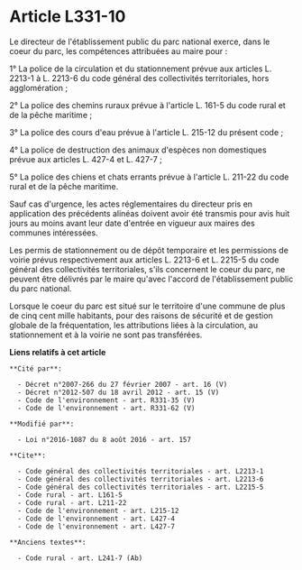 # Article L331-10

Le directeur de l'établissement public du parc national exerce, dans le coeur du parc, les compétences attribuées au maire
pour : 

1° La police de la circulation et du stationnement prévue aux articles L. 2213-1 à L. 2213-6 du code général des
collectivités territoriales, hors agglomération ; 

2° La police des chemins ruraux prévue à l'article L. 161-5 du code rural et de la pêche maritime ; 

3° La police des cours d'eau prévue à l'article L. 215-12 du présent code ; 

4° La police de destruction des animaux d'espèces non domestiques prévue aux articles L. 427-4 et L. 427-7 ; 

5° La police des chiens et chats errants prévue à l'article L. 211-22 du code rural et de la pêche maritime. 

Sauf cas d'urgence, les actes réglementaires du directeur pris en application des précédents alinéas doivent avoir été
transmis pour avis huit jours au moins avant leur date d'entrée en vigueur aux maires des communes intéressées. 

Les permis de stationnement ou de dépôt temporaire et les permissions de voirie prévus respectivement aux articles L. 2213-6
et L. 2215-5 du code général des collectivités territoriales, s'ils concernent le coeur du parc, ne peuvent être délivrés par
le maire qu'avec l'accord de l'établissement public du parc national. 

Lorsque le coeur du parc est situé sur le territoire d'une commune de plus de cinq cent mille habitants, pour des raisons de
sécurité et de gestion globale de la fréquentation, les attributions liées à la circulation, au stationnement et à la voirie
ne sont pas transférées.

**Liens relatifs à cet article**

	**Cité par**:

	  - Décret n°2007-266 du 27 février 2007 - art. 16 (V)
	  - Décret n°2012-507 du 18 avril 2012 - art. 15 (V)
	  - Code de l'environnement - art. R331-35 (V)
	  - Code de l'environnement - art. R331-62 (V)

	**Modifié par**:

	  - Loi n°2016-1087 du 8 août 2016 - art. 157

	**Cite**:

	  - Code général des collectivités territoriales - art. L2213-1
	  - Code général des collectivités territoriales - art. L2213-6
	  - Code général des collectivités territoriales - art. L2215-5
	  - Code rural - art. L161-5
	  - Code rural - art. L211-22
	  - Code de l'environnement - art. L215-12
	  - Code de l'environnement - art. L427-4
	  - Code de l'environnement - art. L427-7

	**Anciens textes**:

	  - Code rural - art. L241-7 (Ab)
